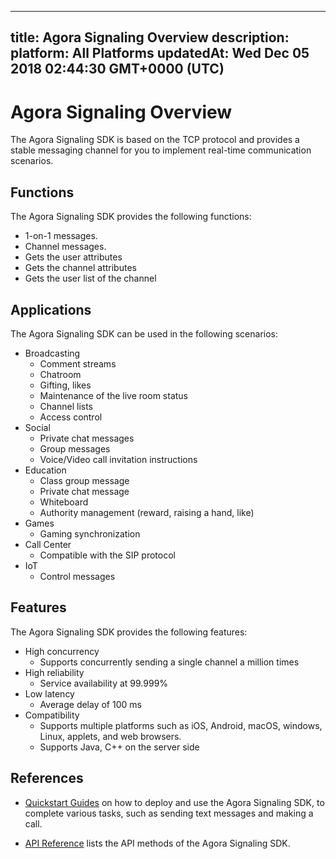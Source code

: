
---
title: Agora Signaling Overview
description: 
platform: All Platforms
updatedAt: Wed Dec 05 2018 02:44:30 GMT+0000 (UTC)
---
# Agora Signaling Overview
The Agora Signaling SDK is based on the TCP protocol and provides a stable messaging channel for you to implement real-time communication scenarios.

## Functions

The Agora Signaling SDK provides the following functions:

-   1-on-1 messages.
-   Channel messages.
-   Gets the user attributes
-   Gets the channel attributes
-   Gets the user list of the channel


## Applications

The Agora Signaling SDK can be used in the following scenarios:

-   Broadcasting
    -   Comment streams
    -   Chatroom
    -   Gifting, likes
    -   Maintenance of the live room status
    -   Channel lists
    -   Access control
-   Social
    -   Private chat messages
    -   Group messages
    -   Voice/Video call invitation instructions
-   Education
    -   Class group message
    -   Private chat message
    -   Whiteboard
    -   Authority management \(reward, raising a hand, like\)
-   Games
    -   Gaming synchronization
-   Call Center
    -   Compatible with the SIP protocol
-   IoT
    -   Control messages

## Features

The Agora Signaling SDK provides the following features:

-   High concurrency
    -   Supports concurrently sending a single channel a million times
-   High reliability
    -   Service availability at 99.999%
-   Low latency
    -   Average delay of 100 ms
-   Compatibility
    -   Supports multiple platforms such as iOS, Android, macOS, windows, Linux, applets, and web browsers.
    -   Supports Java, C++ on the server side

## References

-   [Quickstart Guides](../../en/Quickstart%20Guide/signal_android-1.md) on how to deploy and use the Agora Signaling SDK, to complete various tasks, such as sending text messages and making a call.

-   [API Reference](../../en/API%20Reference/signal_android.md) lists the API methods of the Agora Signaling SDK.



